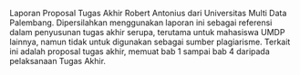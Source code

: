 Laporan Proposal Tugas Akhir Robert Antonius dari Universitas Multi Data Palembang. Dipersilahkan menggunakan laporan ini sebagai referensi dalam penyusunan tugas akhir serupa, terutama untuk mahasiswa UMDP lainnya, namun tidak untuk digunakan sebagai sumber plagiarisme. Terkait ini adalah proposal tugas akhir, memuat bab 1 sampai bab 4 daripada pelaksanaan Tugas Akhir.
